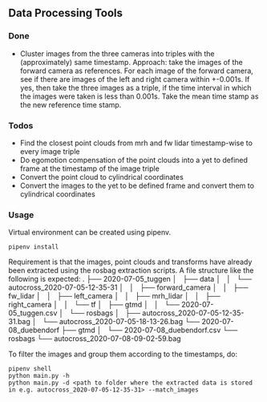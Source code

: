 ## Data Processing Tools

### Done
- Cluster images from the three cameras into triples with the (approximately) same timestamp. Approach: take the images of the forward camera as references. For each image of the forward camera, see if there are images of the left and right  camera within +-0.001s. If yes, then take the three images as a triple, if the time interval in which the images were taken is less than 0.001s. Take the mean time stamp as the new reference time stamp. 

### Todos
- Find the closest point clouds from mrh and fw lidar timestamp-wise to every image triple
- Do egomotion compensation of the point clouds into a yet to defined frame at the timestamp of the image triple
- Convert the point cloud to cylindrical coordinates
- Convert the images to the yet to be defined frame and convert them to cylindrical coordinates 

### Usage
Virtual environment can be created using pipenv.
```
pipenv install
```

Requirement is that the images, point clouds and transforms have already been extracted using the rosbag extraction scripts. A file structure like the following is expected:
.
├── 2020-07-05_tuggen
│   ├── data
│   │   └── autocross_2020-07-05-12-35-31
│   │       ├── forward_camera
│   │       ├── fw_lidar
│   │       ├── left_camera
│   │       ├── mrh_lidar
│   │       ├── right_camera
│   │       └── tf
│   ├── gtmd
│   │   └── 2020-07-05_tuggen.csv
│   └── rosbags
│       ├── autocross_2020-07-05-12-35-31.bag
│       └── autocross_2020-07-05-18-13-26.bag
└── 2020-07-08_duebendorf
    ├── gtmd
    │   └── 2020-07-08_duebendorf.csv
    └── rosbags
        └── autocross_2020-07-08-09-02-59.bag

To filter the images and group them according to the timestamps, do:
```
pipenv shell 
python main.py -h
python main.py -d <path to folder where the extracted data is stored in e.g. autocross_2020-07-05-12-35-31> --match_images
        
```